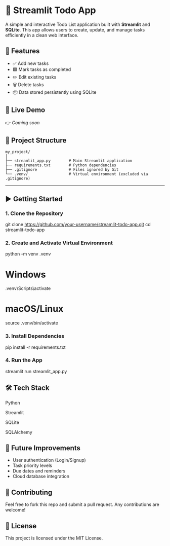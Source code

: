 # 📝 Streamlit Todo App

A simple and interactive Todo List application built with **Streamlit** and **SQLite**. This app allows users to create, update, and manage tasks efficiently in a clean web interface.


## 🔧 Features

- ✅ Add new tasks
- 🟩 Mark tasks as completed
- ✏️ Edit existing tasks
- 🗑️ Delete tasks
- 📦 Data stored persistently using SQLite


## 🚀 Live Demo

👉 *Coming soon* 


## 📁 Project Structure

```
my_project/
│
├── streamlit_app.py        # Main Streamlit application
├── requirements.txt        # Python dependencies
├── .gitignore              # Files ignored by Git
└── .venv/                  # Virtual environment (excluded via .gitignore)
```




---

## ▶️ Getting Started

### 1. Clone the Repository

git clone https://github.com/your-username/streamlit-todo-app.git
cd streamlit-todo-app

### 2. Create and Activate Virtual Environment
python -m venv .venv
# Windows
.venv\Scripts\activate
# macOS/Linux
source .venv/bin/activate

### 3. Install Dependencies
pip install -r requirements.txt

### 4. Run the App
streamlit run streamlit_app.py

## 🛠 Tech Stack
Python

Streamlit

SQLite

SQLAlchemy

## 📌 Future Improvements
- User authentication (Login/Signup)
- Task priority levels
- Due dates and reminders
- Cloud database integration

## 🙌 Contributing
Feel free to fork this repo and submit a pull request. Any contributions are welcome!

## 📄 License
This project is licensed under the MIT License.


